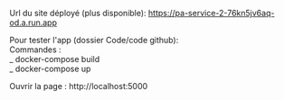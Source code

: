 Url du site déployé (plus disponible): https://pa-service-2-76kn5jv6aq-od.a.run.app  

Pour tester l'app (dossier Code/code github):  
Commandes :  
_ docker-compose build  
_ docker-compose up  

Ouvrir la page : http://localhost:5000
